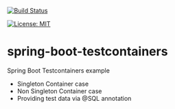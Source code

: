 [![Build Status](https://travis-ci.com/claudioaltamura/spring-boot-testcontainers.svg?branch=main)](https://travis-ci.com/github/claudioaltamura/spring-boot-testcontainers)

[![License: MIT](https://img.shields.io/badge/License-MIT-yellow.svg)](https://opensource.org/licenses/MIT)

# spring-boot-testcontainers
Spring Boot Testcontainers example

* Singleton Container case
* Non Singleton Container case
* Providing test data via @SQL annotation